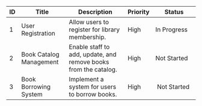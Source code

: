 | ID  | Title                          | Description                                                      | Priority | Status       |
|-----|--------------------------------|------------------------------------------------------------------|----------|--------------|
| 1   | User Registration              | Allow users to register for library membership.                 | High     | In Progress  |
| 2   | Book Catalog Management        | Enable staff to add, update, and remove books from the catalog. | High     | Not Started  |
| 3   | Book Borrowing System          | Implement a system for users to borrow books.                   | High     | Not Started  |
